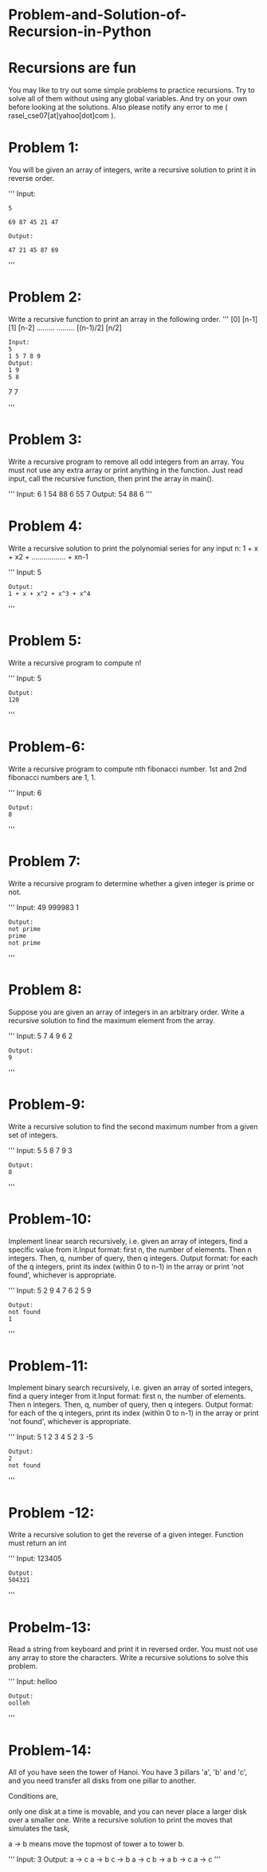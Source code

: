 # Problem-and-Solution-of-Recursion-in-Python

# Recursions are fun

You may like to try out some simple problems to practice recursions. Try to solve all of them without using any global variables. And try on your own before looking at the solutions. Also please notify any error to me ( rasel_cse07[at]yahoo[dot]com ).

# Problem 1:

You will be given an array of integers, write a recursive solution to print it in reverse order.

'''
    Input:
    
    5
    
    69 87 45 21 47
    
    Output:
    
    47 21 45 87 69
'''

# Problem 2:

Write a recursive function to print an array in the following order.
'''
    [0] [n-1]
    [1] [n-2]
    .........
    .........
    [(n-1)/2] [n/2]
    
    Input:
    5
    1 5 7 8 9
    Output:
    1 9
    5 8
7 7

'''

# Problem 3:

Write a recursive program to remove all odd integers from an array. You must not use any extra array or print anything in the function. Just read input, call the recursive function, then print the array in main().

'''
    Input:
    6
    1 54 88 6 55 7
    Output:
    54 88 6
'''

# Problem 4:

Write a recursive solution to print the polynomial series for any input n:
1 + x + x2 + ................. + xn-1

'''
    Input:
    5

    Output:
    1 + x + x^2 + x^3 + x^4

'''

# Problem 5:

Write a recursive program to compute n!

'''
    Input:
    5

    Output:
    120
'''


# Problem-6:

Write a recursive program to compute nth fibonacci number. 1st and 2nd fibonacci numbers are 1, 1.

'''
    Input:
    6

    Output:
    8
'''


# Problem 7:

Write a recursive program to determine whether a given integer is prime or not.

'''
    Input:
    49
    999983
    1

    Output:
    not prime
    prime
    not prime
'''


# Problem 8:

Suppose you are given an array of integers in an arbitrary order. Write a recursive solution to find the maximum element from the array.

'''
    Input:
    5
    7 4 9 6 2

    Output:
    9
'''


# Problem-9:

Write a recursive solution to find the second maximum number from a given set of integers.

'''
    Input:
    5
    5 8 7 9 3

    Output:
    8
'''


# Problem-10:

Implement linear search recursively, i.e. given an array of integers, find a specific value from it.Input format: first n, the number of elements. 
Then n integers. Then, q, number of query, then q integers. Output format: for each of the q integers, print its index (within 0 to n-1) in the array or print 'not found', whichever is appropriate.

'''
    Input:
    5
    2 9 4 7 6
    2
    5 9

    Output:
    not found
    1
'''

# Problem-11:

Implement binary search recursively, i.e. given an array of sorted integers, find a query integer from it.Input format: first n, the number of elements. Then n integers. Then, q, number of query, then q integers. Output format: for each of the q integers, print its index (within 0 to n-1) 
in the array or print 'not found', whichever is appropriate.

'''
    Input:
    5
    1 2 3 4 5
    2
    3 -5

    Output:
    2
    not found
'''

# Problem -12:

Write a recursive solution to get the reverse of a given integer. Function must return an int

'''
    Input:
    123405

    Output:
    504321
'''

# Probelm-13:

Read a string from keyboard and print it in reversed order. You must not use any array to store the characters. Write a recursive solutions to solve this problem.

'''
    Input:
    helloo

    Output:
    oolleh
'''

# Problem-14:

All of you have seen the tower of Hanoi. You have 3 pillars 'a', 'b' and 'c', and you need transfer all 
disks from one pillar to another. 

Conditions are, 

only one disk at a time is movable, and you can never place a 
larger disk over a smaller one. 
Write a recursive solution to print the moves that simulates the task,

a -> b means move the topmost of tower a to tower b.

'''
    Input:
    3
    Output:
    a -> c
    a -> b
    c -> b
    a -> c
    b -> a
    b -> c
    a -> c
'''

